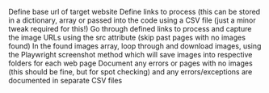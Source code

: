 Define base url of target website
Define links to process (this can be stored in a dictionary, array or passed into the code using a CSV file (just a minor tweak required for this!)
Go through defined links to process and capture the image URLs using the src attribute (skip past pages with no images found)
In the found images array, loop through and download images, using the Playwright screenshot method which will save images into respective folders for each web page
Document any errors or pages with no images (this should be fine, but for spot checking) and any errors/exceptions are documented in separate CSV files
